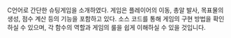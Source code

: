 C언어로 간단한 슈팅게임을 소개하였다. 게임은 플레이어의 이동, 총알 발사, 목표물의 생성, 점수 계산 등의 기능을 포함하고 있다.
소스 코드를 통해 게임의 구현 방법을 확인하실 수 있으며, 각 함수의 역할과 게임의 룰을 쉽게 이해하실 수 있을 것입니다. 
